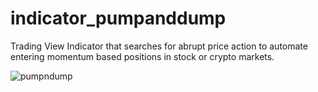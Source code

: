 # indicator_pumpanddump
Trading View Indicator that searches for abrupt price action to automate entering momentum based positions in stock or crypto markets. 

![pumpndump](https://user-images.githubusercontent.com/69997475/124511965-4dd3ca80-dda5-11eb-8eb3-f0ba53d2c03f.PNG)
